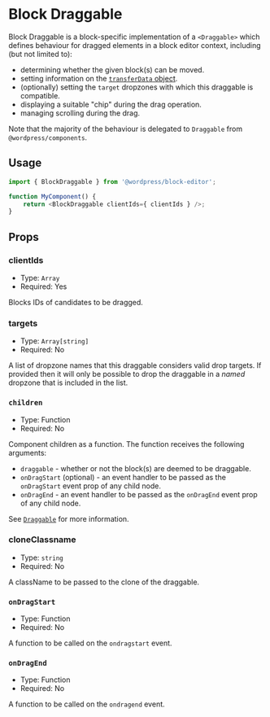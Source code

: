 # Block Draggable

Block Draggable is a block-specific implementation of a `<Draggable>` which defines behaviour for dragged elements in a block editor context, including (but not limited to):

-   determining whether the given block(s) can be moved.
-   setting information on the [`transferData` object](https://developer.mozilla.org/en-US/docs/Web/API/DataTransfer).
-   (optionally) setting the `target` dropzones with which this draggable is compatible.
-   displaying a suitable "chip" during the drag operation.
-   managing scrolling during the drag.

Note that the majority of the behaviour is delegated to `Draggable` from `@wordpress/components`.

## Usage

```js
import { BlockDraggable } from '@wordpress/block-editor';

function MyComponent() {
	return <BlockDraggable clientIds={ clientIds } />;
}
```

## Props

### clientIds

-   Type: `Array`
-   Required: Yes

Blocks IDs of candidates to be dragged.

### targets

-   Type: `Array[string]`
-   Required: No

A list of dropzone names that this draggable considers valid drop targets. If provided then it will only be possible to drop the draggable in a _named_ dropzone that is included in the list.

### `children`

-   Type: Function
-   Required: No

Component children as a function. The function receives the following arguments:

-   `draggable` - whether or not the block(s) are deemed to be draggable.
-   `onDragStart` (optional) - an event handler to be passed as the `onDragStart` event prop of any child node.
-   `onDragEnd` - an event handler to be passed as the `onDragEnd` event prop of any child node.

See [`Draggable`](./packages/components/src/draggable/README.md) for more information.

### cloneClassname

-   Type: `string`
-   Required: No

A className to be passed to the clone of the draggable.

### `onDragStart`

-   Type: Function
-   Required: No

A function to be called on the `ondragstart` event.

### `onDragEnd`

-   Type: Function
-   Required: No

A function to be called on the `ondragend` event.
